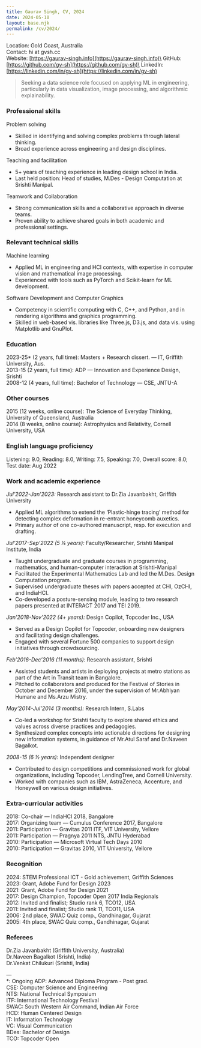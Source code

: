 ```yaml
---
title: Gaurav Singh, CV, 2024
date: 2024-05-10
layout: base.njk
permalink: /cv/2024/
---
```


Location: Gold Coast, Australia\
Contact: hi at gvsh.cc\
Website: [https://gaurav-singh.info](https://gaurav-singh.info)\
GitHub: [https://github.com/gv-sh](https://github.com/gv-sh)\
LinkedIn: [https://linkedin.com/in/gv-sh](https://linkedin.com/in/gv-sh)

> Seeking a data science role focused on applying ML in engineering, particularly in data visualization, image processing, and algorithmic explainability.

### Professional skills

Problem solving
- Skilled in identifying and solving complex problems through lateral thinking.
- Broad experience across engineering and design disciplines.

Teaching and facilitation
- 5+ years of teaching experience in leading design school in India.
- Last held position: Head of studies, M.Des - Design Computation at Srishti Manipal.

Teamwork and Collaboration
- Strong communication skills and a collaborative approach in diverse teams.
- Proven ability to achieve shared goals in both academic and professional settings.

### Relevant technical skills

Machine learning
- Applied ML in engineering and HCI contexts, with expertise in computer vision and mathematical image processing.
- Experienced with tools such as PyTorch and Scikit-learn for ML development.

Software Development and Computer Graphics
- Competency in scientific computing with C, C++, and Python, and in rendering algorithms and graphics programming.
- Skilled in web-based vis. libraries like Three.js, D3.js, and data vis. using Matplotlib and GnuPlot.

### Education
2023-25* (2 years, full time): Masters + Research dissert. — IT, Griffith University, Aus.\
2013-15 (2 years, full time): ADP — Innovation and Experience Design, Srishti\
2008-12 (4 years, full time): Bachelor of Technology — CSE, JNTU-A

<div class="page-break"></div>

### Other courses
2015 (12 weeks, online course): The Science of Everyday Thinking, University of Queensland, Australia\
2014 (8 weeks, online course): Astrophysics and Relativity, Cornell University, USA

### English language proficiency
Listening: 9.0, Reading: 8.0, Writing: 7.5, Speaking: 7.0, Overall score: 8.0; Test date: Aug 2022

### Work and academic experience

_Jul’2022-Jan’2023:_ Research assistant to Dr.Zia Javanbakht, Griffith University
- Applied ML algorithms to extend the ‘Plastic-hinge tracing’ method for detecting complex deformation in re-entrant honeycomb auxetics.
- Primary author of one co-authored manuscript, resp. for execution and drafting.

_Jul’2017-Sep’2022 (5 ⅙ years):_ Faculty/Researcher, Srishti Manipal Institute, India
- Taught undergraduate and graduate courses in programming, mathematics, and human-computer interaction at Srishti-Manipal
- Facilitated the Experimental Mathematics Lab and led the M.Des. Design Computation program.
- Supervised undergraduate theses with papers accepted at CHI, OzCHI, and IndiaHCI.
- Co-developed a posture-sensing module, leading to two research papers presented at INTERACT 2017 and TEI 2019.

_Jan’2018-Nov’2022 (4+ years):_ Design Copilot, Topcoder Inc., USA
- Served as a Design Copilot for Topcoder, onboarding new designers and facilitating design challenges.
- Engaged with several Fortune 500 companies to support design initiatives through crowdsourcing.

_Feb’2016-Dec’2016 (11 months):_ Research assistant, Srishti
- Assisted students and artists in deploying projects at metro stations as part of the Art in Transit team in Bangalore.
- Pitched to collaborators and produced for the Festival of Stories in October and December 2016, under the supervision of Mr.Abhiyan Humane and Ms.Arzu Mistry.

_May’2014-Jul’2014 (3 months):_ Research Intern, S.Labs
- Co-led a workshop for Srishti faculty to explore shared ethics and values across diverse practices and pedagogies.
- Synthesized complex concepts into actionable directions for designing new information systems, in guidance of Mr.Atul Saraf and Dr.Naveen Bagalkot.

_2008-15 (6 ½ years):_ Independent designer
- Contributed to design competitions and commissioned work for global organizations, including Topcoder, LendingTree, and Cornell University.
- Worked with companies such as IBM, AstraZeneca, Accenture, and Honeywell on various design initiatives.

<div class="page-break"></div>

### Extra-curricular activities
2018: Co-chair — IndiaHCI 2018, Bangalore\
2017: Organizing team — Cumulus Conference 2017, Bangalore\
2011: Participation — Gravitas 2011 ITF, VIT University, Vellore\
2011: Participation — Pragnya 2011 NTS, JNTU Hyderabad\
2010: Participation — Microsoft Virtual Tech Days 2010\
2010: Participation — Gravitas 2010, VIT University, Vellore

### Recognition
2024: STEM Professional ICT - Gold achievement, Griffith Sciences\
2023: Grant, Adobe Fund for Design 2023\
2021: Grant, Adobe Fund for Design 2021\
2017: Design Champion, Topcoder Open 2017 India Regionals\
2012: Invited and finalist; Studio rank 6, TCO12, USA\
2011: Invited and finalist; Studio rank 11, TCO11, USA\
2006: 2nd place, SWAC Quiz comp., Gandhinagar, Gujarat\
2005: 4th place, SWAC Quiz comp., Gandhinagar, Gujarat

### Referees
Dr.Zia Javanbakht (Griffith University, Australia)\
Dr.Naveen Bagalkot (Srishti, India)\
Dr.Venkat Chilukuri (Srishti, India)

—\
*: Ongoing
ADP: Advanced Diploma Program - Post grad.\
CSE: Computer Science and Engineering\
NTS: National Technical Symposium\
ITF: International Technology Festival\
SWAC: South Western Air Command, Indian Air Force\
HCD: Human Centered Design\
IT: Information Technology\
VC: Visual Communication\
BDes: Bachelor of Design\
TCO: Topcoder Open
